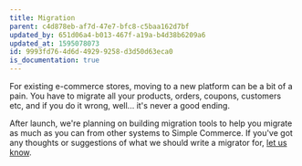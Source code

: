 ```yaml
---
title: Migration
parent: c4d878eb-af7d-47e7-bfc8-c5baa162d7bf
updated_by: 651d06a4-b013-467f-a19a-b4d38b6209a6
updated_at: 1595078073
id: 9993fd76-4d6d-4929-9258-d3d50d63eca0
is_documentation: true
---
```

For existing e-commerce stores, moving to a new platform can be a bit of a pain. You have to migrate all your products, orders, coupons, customers etc, and if you do it wrong, well... it's never a good ending.

After launch, we're planning on building migration tools to help you migrate as much as you can from other systems to Simple Commerce. If you've got any thoughts or suggestions of what we should write a migrator for, [let us know](mailto:addons@doublethree.digital).